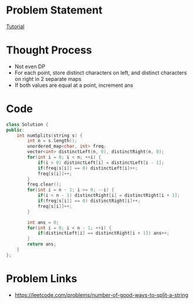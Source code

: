 # Problem Statement

[Tutorial](https://www.youtube.com/watch?v=WOPCFFyHxc4&list=PL-Jc9J83PIiEZvXCn-c5UIBvfT8dA-8EG&index=74)

# Thought Process
- Not even DP
- For each point, store distinct characters on left, and distinct characters on right in 2 separate maps
- If both values are equal at a point, increment ans

# Code
```cpp
class Solution {
public:
    int numSplits(string s) {
        int n = s.length();
        unordered_map<char, int> freq;
        vector<int> distinctLeft(n, 0), distinctRight(n, 0);
        for(int i = 0; i < n; ++i) {
            if(i > 0) distinctLeft[i] = distinctLeft[i - 1];
            if(freq[s[i]] == 0) distinctLeft[i]++;
            freq[s[i]]++;
        }
        freq.clear();
        for(int i = n - 1; i >= 0; --i) {
            if(i < n - 1) distinctRight[i] = distinctRight[i + 1];
            if(freq[s[i]] == 0) distinctRight[i]++;
            freq[s[i]]++;
        }

        int ans = 0;
        for(int i = 0; i < n - 1; ++i) {
            if(distinctLeft[i] == distinctRight[i + 1]) ans++;
        }
        return ans;
    }
};
```

# Problem Links
- https://leetcode.com/problems/number-of-good-ways-to-split-a-string
